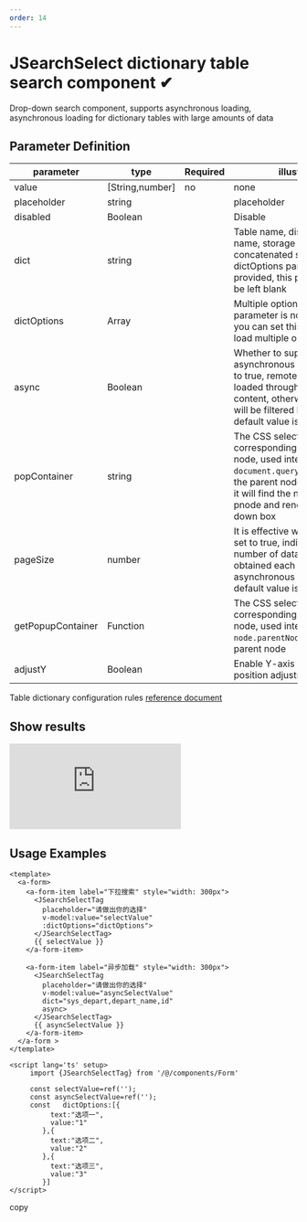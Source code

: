 ```yaml
---
order: 14
---
```


# JSearchSelect dictionary table search component ✔

Drop-down search component, supports asynchronous loading, asynchronous loading for dictionary tables with large amounts of data

## Parameter Definition

| parameter         | type              | Required | illustrate                                                                                                                                                                                                 |
| ----------------- | ----------------- | -------- | ---------------------------------------------------------------------------------------------------------------------------------------------------------------------------------------------------------- |
| value             | \[String,number\] | no       | none                                                                                                                                                                                                       |
| placeholder       | string            |          | placeholder                                                                                                                                                                                                |
| disabled          | Boolean           |          | Disable                                                                                                                                                                                                    |
| dict              | string            |          | Table name, display field name, storage field name concatenated string, if dictOptions parameter is provided, this parameter can be left blank                                                             |
| dictOptions       | Array             |          | Multiple options. If the dict parameter is not provided, you can set this parameter to load multiple options.                                                                                              |
| async             | Boolean           |          | Whether to support asynchronous loading. If set to true, remote data will be loaded through the input content, otherwise the data will be filtered locally. The default value is false                     |
| popContainer      | string            |          | The CSS selector corresponding to the parent node, used internally to `document.querySelector`select the parent node. If set `.pnode`, it will find the node with class pnode and render the drop-down box |
| pageSize          | number            |          | It is effective when async is set to true, indicating the number of data to be obtained each time during asynchronous query. The default value is 10                                                       |
| getPopupContainer | Function          |          | The CSS selector corresponding to the parent node, used internally `node.parentNode`to select the parent node                                                                                              |
| adjustY           | Boolean           |          | Enable Y-axis overflow position adjustment                                                                                                                                                                 |

Table dictionary configuration rules [reference document](tablesql.html)

## Show results

![](https://lfs.k.topthink.com/lfs/0a7103b98756f3cb5dc7dace4ce03d00e320d9caa9565916b9c73f046ed8fd40.dat)

## Usage Examples

```
<template>
  <a-form>
    <a-form-item label="下拉搜索" style="width: 300px">
      <JSearchSelectTag
        placeholder="请做出你的选择"
        v-model:value="selectValue"
        :dictOptions="dictOptions">
      </JSearchSelectTag>
      {{ selectValue }}
    </a-form-item>

    <a-form-item label="异步加载" style="width: 300px">
      <JSearchSelectTag
        placeholder="请做出你的选择"
        v-model:value="asyncSelectValue"
        dict="sys_depart,depart_name,id"
        async>
      </JSearchSelectTag>
      {{ asyncSelectValue }}
    </a-form-item>
  </a-form >
</template>

<script lang='ts' setup>
     import {JSearchSelectTag} from '/@/components/Form'

     const selectValue=ref('');
     const asyncSelectValue=ref('');
     const   dictOptions:[{
          text:"选项一",
          value:"1"
        },{
          text:"选项二",
          value:"2"
        },{
          text:"选项三",
          value:"3"
        }]
</script>
```

copy

